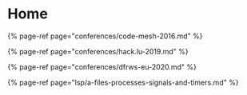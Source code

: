 # Home



{% page-ref page="conferences/code-mesh-2016.md" %}

{% page-ref page="conferences/hack.lu-2019.md" %}

{% page-ref page="conferences/dfrws-eu-2020.md" %}

{% page-ref page="lsp/a-files-processes-signals-and-timers.md" %}



